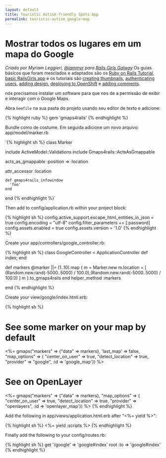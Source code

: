 ```yaml
---
layout: default
title: Touristic Autism-friendly Spots App 
permalink: touristic-autism_google-map
---
```


# Mostrar todos os lugares em um mapa do Google

*Criado por Myriam Leggieri, [@iammyr](https://twitter.com/iammyr)*
*para [Rails Girls Galway](https://github.com/RailsGirlsGalway)*
Os guias básicos que foram mesclados e adaptados são os [Ruby on Rails Tutorial](http://www.railstutorial.org/book), [basic RailsGirls app](http://guides.railsgirls.com/app/) e os tutoriais são [creating thumbnails](http://guides.railsgirls.com/thumbnails), [authenticating users](http://guides.railsgirls.com/devise/), [adding design](http://guides.railsgirls.com/design), [deploying to OpenShift](http://guides.railsgirls.com/openshift/) e [adding comments](http://guides.railsgirls.com/commenting).

nós precisamos instalar um software para que nos de a permissão de exibir e interagir com o Google Maps.

Abra `Gemfile` na sua pasta do projeto usando seu editor de texto e adicione:

{% highlight ruby %}
gem 'gmaps4rails'
{% endhighlight %}


Bundle como de costume. Em seguida adicione um novo arquivo: app/model/marker.rb

`{% highlight sh %}
class Marker

  include ActiveModel::Validations
  include Gmaps4rails::ActsAsGmappable

  acts_as_gmappable :position => :location

  attr_accessor :location

    def gmaps4rails_infowindow
      'foo'
    end

end
{% endhighlight %}`



Then add to config/application.rb within your project block:

{% highlight sh %}
config.active_support.escape_html_entities_in_json = true
config.encoding = "utf-8"
config.filter_parameters += [:password]
config.assets.enabled = true
config.assets.version = '1.0'
{% endhighlight %}

Create your app/controllers/google_controller.rb:

{% highlight sh %}
class GoogleController < ApplicationController
  def index; end

  def markers
    @marker ||= (1..10).map {
      m = Marker.new
      m.location = [ (Random.new.rand(-5000..5000) / 100.0),(Random.new.rand(-5000..5000) / 100.0) ]
      m
    }.to_gmaps4rails
  end
  helper_method :markers

end
{% endhighlight %}

Create your view/google/index.html.erb:

{% highlight sh %}
<h1>See some marker on your map by default</h1>
<div class="google_map"></div>
<%= gmaps("markers" => {"data" => markers},
          'last_map' => false,
          "map_options" =>  {
            "center_on_user" => true,
            "detect_location" => true,
            "provider" => "google", :id => 'google_map'}) %>

<h1>See on OpenLayer</h1>
<div class="openlayer_map"></div>

<%= gmaps("markers" => {"data" => markers},
          "map_options" =>  {
  "center_on_user" => true,
  "detect_location" => true,
  "provider" => "openlayers", :id => 'openlayer_map'}) %>
{% endhighlight %}

Add the following in app/views/application.html.erb after "<%= yield %>":

{% highlight sh %}
<%= yield :scripts %>
{% endhighlight %}

Finally add the following to your config/routes.rb:

{% highlight sh %}
  get '/google' => 'google#index'
  root :to => 'google#index'
{% endhighlight %}
